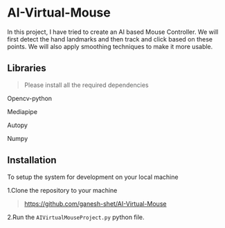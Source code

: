 # AI-Virtual-Mouse

In this project, I have tried to create an AI based Mouse Controller. We will first detect the hand landmarks and then track and click based on these points. We will also apply smoothing techniques to make it more usable.

## Libraries
> Please install all the required dependencies
> 
Opencv-python 
>
Mediapipe
>
Autopy
>
Numpy

## Installation
To setup the system for development on your local machine
>
1.Clone the repository to your machine
> https://github.com/ganesh-shet/AI-Virtual-Mouse
> 
2.Run the `AIVirtualMouseProject.py` python file.
